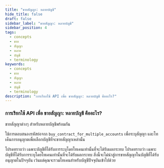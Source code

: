 ```yaml
---
title: "ขายสัญญา: หลายบัญชี"
hide_title: false
draft: false
sidebar_label: "ขายสัญญา: หลายบัญชี"
sidebar_position: 4
tags:
  - concepts
  - ขาย
  - สัญญา
  - หลาย
  - บัญชี
  - terminology
keywords:
  - concepts
  - ขาย
  - สัญญา
  - หลาย
  - บัญชี
  - terminology
description: "การเรียกใช้ API เพื่อ ขายสัญญา: หลายบัญชี คืออะไร?"
---
```


### การเรียกใช้ API เพื่อ ขายสัญญา: หลายบัญชี คืออะไร?

ขายสัญญาต่างๆ สำหรับหลายบัญชีพร้อมกัน

ใช้การตอบสนองรหัสย่อจาก `buy_contract_for_multiple_accounts` เพื่อระบุสัญญา และโทเค็นการอนุญาตเพื่อเลือกบัญชีที่จะขายสัญญาเหล่านั้น

โปรดทราบว่า เฉพาะบัญชีที่ได้รับการระบุโดยโทเคนเท่านั้นที่จะได้รับผลกระทบ โปรดทราบว่า เฉพาะบัญชีที่ได้รับการระบุโดยโทเคนเท่านั้นที่จะได้รับผลกระทบ สิ่งนี้จะไม่นำสู่การขายสัญญาในบัญชีที่ได้รับอนุญาตในปัจจุบัน เว้นแต่คุณจะรวมโทเคนสำหรับบัญชีปัจจุบันเข้าไปด้วย
